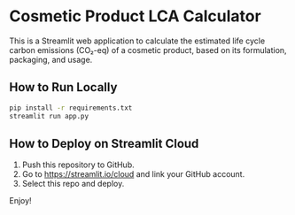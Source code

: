 
# Cosmetic Product LCA Calculator

This is a Streamlit web application to calculate the estimated life cycle carbon emissions (CO₂-eq) of a cosmetic product, based on its formulation, packaging, and usage.

## How to Run Locally

```bash
pip install -r requirements.txt
streamlit run app.py
```

## How to Deploy on Streamlit Cloud

1. Push this repository to GitHub.
2. Go to https://streamlit.io/cloud and link your GitHub account.
3. Select this repo and deploy.

Enjoy!
